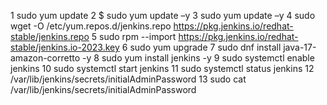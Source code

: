 1  sudo yum update
    2  $ sudo yum update –y
    3   sudo yum update –y
    4  sudo wget -O /etc/yum.repos.d/jenkins.repo     https://pkg.jenkins.io/redhat-stable/jenkins.repo
    5  sudo rpm --import https://pkg.jenkins.io/redhat-stable/jenkins.io-2023.key
    6  sudo yum upgrade
    7  sudo dnf install java-17-amazon-corretto -y
    8  sudo yum install jenkins -y
    9  sudo systemctl enable jenkins
   10  sudo systemctl start jenkins
   11  sudo systemctl status jenkins
   12  /var/lib/jenkins/secrets/initialAdminPassword
   13  sudo cat /var/lib/jenkins/secrets/initialAdminPassword
